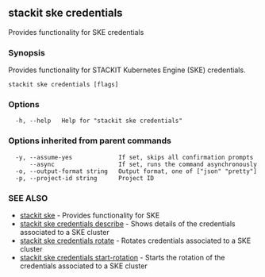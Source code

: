 ## stackit ske credentials

Provides functionality for SKE credentials

### Synopsis

Provides functionality for STACKIT Kubernetes Engine (SKE) credentials.

```
stackit ske credentials [flags]
```

### Options

```
  -h, --help   Help for "stackit ske credentials"
```

### Options inherited from parent commands

```
  -y, --assume-yes             If set, skips all confirmation prompts
      --async                  If set, runs the command asynchronously
  -o, --output-format string   Output format, one of ["json" "pretty"]
  -p, --project-id string      Project ID
```

### SEE ALSO

* [stackit ske](./stackit_ske.md)	 - Provides functionality for SKE
* [stackit ske credentials describe](./stackit_ske_credentials_describe.md)	 - Shows details of the credentials associated to a SKE cluster
* [stackit ske credentials rotate](./stackit_ske_credentials_rotate.md)	 - Rotates credentials associated to a SKE cluster
* [stackit ske credentials start-rotation](./stackit_ske_credentials_start-rotation.md)	 - Starts the rotation of the credentials associated to a SKE cluster

